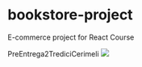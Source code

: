 # bookstore-project
E-commerce project for React Course

PreEntrega2TrediciCerimeli
![](https://github.com/salometredici/bookstore-project/blob/main/PreEntrega2.gif)